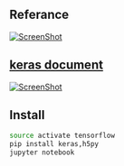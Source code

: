 ## Referance

[![ScreenShot](http://i4.buimg.com/567571/e318736060de3bda.png)](https://www.youtube.com/playlist?list=PLXO45tsB95cKhCSIgTgIfjtG5y0Bf_TIY)


[keras document](http://keras.io)
---


[![ScreenShot](http://i2.muimg.com/567571/a4f59770dbe213be.png)](https://www.youtube.com/watch?v=FrKWiRv254g)

## Install 

```bash
source activate tensorflow
pip install keras,h5py
jupyter notebook
```

